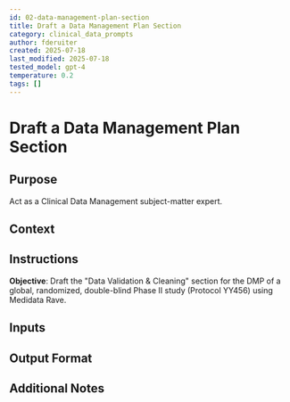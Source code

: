 ```yaml
---
id: 02-data-management-plan-section
title: Draft a Data Management Plan Section
category: clinical_data_prompts
author: fderuiter
created: 2025-07-18
last_modified: 2025-07-18
tested_model: gpt-4
temperature: 0.2
tags: []
---
```


# Draft a Data Management Plan Section

## Purpose

Act as a Clinical Data Management subject-matter expert.

## Context

## Instructions

**Objective**: Draft the "Data Validation & Cleaning" section for the DMP of a global, randomized, double-blind Phase II study (Protocol YY456) using Medidata Rave.

## Inputs

## Output Format

## Additional Notes
